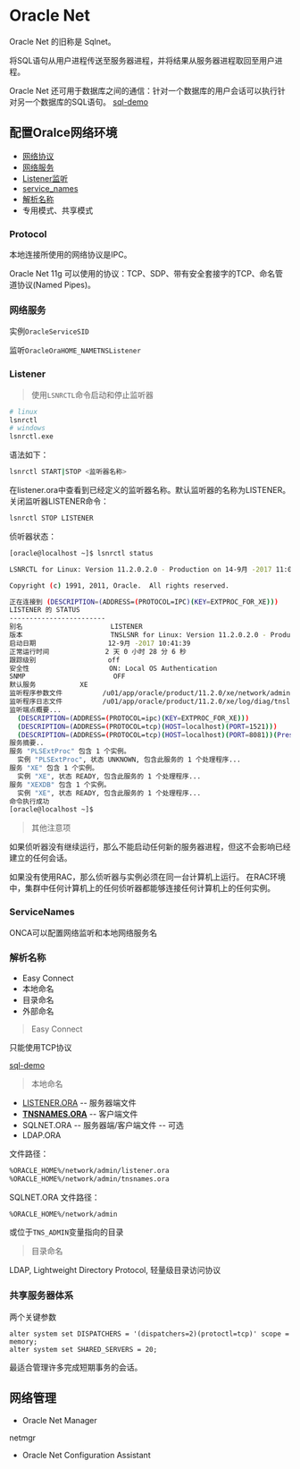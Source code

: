 # Oracle Net

Oracle Net 的旧称是 Sqlnet。

将SQL语句从用户进程传送至服务器进程，并将结果从服务器进程取回至用户进程。

Oracle Net 还可用于数据库之间的通信：针对一个数据库的用户会话可以执行针对另一个数据库的SQL语句。 
[sql-demo](../../sql_scripts/mgmt/net.sql)

## 配置Oralce网络环境

- [网络协议](#protocol)
- [网络服务](#网络服务)
- [Listener监听](#listener)
- [service_names](#servicenames)
- [解析名称](#解析名称)
- 专用模式、共享模式

### Protocol

本地连接所使用的网络协议是IPC。

Oracle Net 11g 可以使用的协议：TCP、SDP、带有安全套接字的TCP、命名管道协议(Named Pipes)。

### 网络服务

实例`OracleServiceSID`

监听`OracleOraHOME_NAMETNSListener`


### Listener

> 使用`LSNRCTL`命令启动和停止监听器

```bash
# linux
lsnrctl
# windows
lsnrctl.exe
```


语法如下：
```bash
lsnrctl START|STOP <监听器名称>
```

在listener.ora中查看到已经定义的监听器名称。默认监听器的名称为LISTENER。
关闭监听器LISTENER命令：
```bash
lsnrctl STOP LISTENER
```

侦听器状态：
```bash
[oracle@localhost ~]$ lsnrctl status

LSNRCTL for Linux: Version 11.2.0.2.0 - Production on 14-9月 -2017 11:09:46

Copyright (c) 1991, 2011, Oracle.  All rights reserved.

正在连接到 (DESCRIPTION=(ADDRESS=(PROTOCOL=IPC)(KEY=EXTPROC_FOR_XE)))
LISTENER 的 STATUS
------------------------
别名                      LISTENER
版本                      TNSLSNR for Linux: Version 11.2.0.2.0 - Production
启动日期                  12-9月 -2017 10:41:39
正常运行时间              2 天 0 小时 28 分 6 秒
跟踪级别                  off
安全性                    ON: Local OS Authentication
SNMP                      OFF
默认服务           XE
监听程序参数文件          /u01/app/oracle/product/11.2.0/xe/network/admin/listener.ora
监听程序日志文件          /u01/app/oracle/product/11.2.0/xe/log/diag/tnslsnr/localhost/listener/alert/log.xml
监听端点概要...
  (DESCRIPTION=(ADDRESS=(PROTOCOL=ipc)(KEY=EXTPROC_FOR_XE)))
  (DESCRIPTION=(ADDRESS=(PROTOCOL=tcp)(HOST=localhost)(PORT=1521)))
  (DESCRIPTION=(ADDRESS=(PROTOCOL=tcp)(HOST=localhost)(PORT=8081))(Presentation=HTTP)(Session=RAW))
服务摘要..
服务 "PLSExtProc" 包含 1 个实例。
  实例 "PLSExtProc", 状态 UNKNOWN, 包含此服务的 1 个处理程序...
服务 "XE" 包含 1 个实例。
  实例 "XE", 状态 READY, 包含此服务的 1 个处理程序...
服务 "XEXDB" 包含 1 个实例。
  实例 "XE", 状态 READY, 包含此服务的 1 个处理程序...
命令执行成功
[oracle@localhost ~]$ 
```

> 其他注意项

如果侦听器没有继续运行，那么不能启动任何新的服务器进程，但这不会影响已经建立的任何会话。

如果没有使用RAC，那么侦听器与实例必须在同一台计算机上运行。
在RAC环境中，集群中任何计算机上的任何侦听器都能够连接任何计算机上的任何实例。


### ServiceNames

ONCA可以配置网络监听和本地网络服务名


### 解析名称

- Easy Connect
- 本地命名
- 目录命名
- 外部命名

> Easy Connect

只能使用TCP协议

[sql-demo](../../sql_scripts/mgmt/login/login.sql)

> 本地命名

- [LISTENER.ORA](../../sql_scripts/mgmt/config/listener.ora)  -- 服务器端文件
- **[TNSNAMES.ORA](../../sql_scripts/mgmt/config/tnsnames.ora)**  -- 客户端文件
- SQLNET.ORA  -- 服务器端/客户端文件  -- 可选
- LDAP.ORA


文件路径：
```bash
%ORACLE_HOME%/network/admin/listener.ora
%ORACLE_HOME%/network/admin/tnsnames.ora 
```

SQLNET.ORA 文件路径：
```bash
%ORACLE_HOME%/network/admin
```
或位于`TNS_ADMIN`变量指向的目录


> 目录命名

LDAP, Lightweight Directory Protocol, 轻量级目录访问协议


### 共享服务器体系

两个关键参数

```oracle
alter system set DISPATCHERS = '(dispatchers=2)(protoctl=tcp)' scope = memory;
alter system set SHARED_SERVERS = 20;
```

最适合管理许多完成短期事务的会话。


## 网络管理

- Oracle Net Manager

netmgr

- Oracle Net Configuration Assistant
